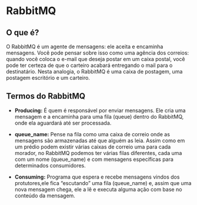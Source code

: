 # RabbitMQ

## O que é?
O RabbitMQ é um agente de mensagens: ele aceita e encaminha mensagens. Você pode pensar sobre isso como uma agência dos correios: quando você coloca o e-mail que deseja postar em um caixa postal, você pode ter certeza de que o carteiro acabará entregando o mail para o destinatário. Nesta analogia, o RabbitMQ é uma caixa de postagem, uma postagem escritório e um carteiro.

## Termos do RabbitMQ

- **Producing:** É quem é responsável por enviar mensagens. Ele cria uma mensagem e a encaminha para uma fila (queue) dentro do RabbitMQ, onde ela aguardará até ser processada.

- **queue_name:** Pense na fila como uma caixa de correio onde as mensagens são armazenadas até que alguém as leia. Assim como em um prédio podem existir várias caixas de correio uma para cada morador, no RabbitMQ podemos ter várias filas diferentes, cada uma com um nome (queue_name) e com mensagens específicas para determinados consumidores.

- **Consuming:** Programa que espera e recebe mensagens vindos dos protutores,ele fica “escutando” uma fila (queue_name) e, assim que uma nova mensagem chega, ele a lê e executa alguma ação com base no conteúdo da mensagem.